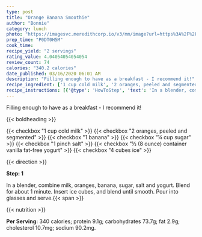 ```yaml
---
type: post
title: "Orange Banana Smoothie"
author: "Bonnie"
category: lunch
photo: "https://imagesvc.meredithcorp.io/v3/mm/image?url=https%3A%2F%2Fimages.media-allrecipes.com%2Fuserphotos%2F620371.jpg"
prep_time: "P0DT0H5M"
cook_time: 
recipe_yield: "2 servings"
rating_value: 4.04054054054054
review_count: 74
calories: "340.2 calories"
date_published: 03/16/2020 06:01 AM
description: "Filling enough to have as a breakfast - I recommend it!"
recipe_ingredient: ['1 cup cold milk', '2 oranges, peeled and segmented', '1 banana', '¼ cup sugar', '1 pinch salt', '½ (8 ounce) container vanilla fat-free yogurt', '4 cubes  ice']
recipe_instructions: [{'@type': 'HowToStep', 'text': 'In a blender, combine milk, oranges, banana, sugar, salt and yogurt. Blend for about 1 minute. Insert ice cubes, and blend until smooth. Pour into glasses and serve.\n'}]
---
```


Filling enough to have as a breakfast - I recommend it! 

{{< boldheading >}}

{{< checkbox "1 cup cold milk" >}}
{{< checkbox "2  oranges, peeled and segmented" >}}
{{< checkbox "1  banana" >}}
{{< checkbox "¼ cup sugar" >}}
{{< checkbox "1 pinch salt" >}}
{{< checkbox "½ (8 ounce) container vanilla fat-free yogurt" >}}
{{< checkbox "4 cubes  ice" >}}


{{< direction >}}

**Step: 1**

In a blender, combine milk, oranges, banana, sugar, salt and yogurt. Blend for about 1 minute. Insert ice cubes, and blend until smooth. Pour into glasses and serve.{{< span >}}

{{< nutrition >}}

**Per Serving:** 340 calories; protein 9.1g; carbohydrates 73.7g; fat 2.9g; cholesterol 10.7mg; sodium 90.2mg.
